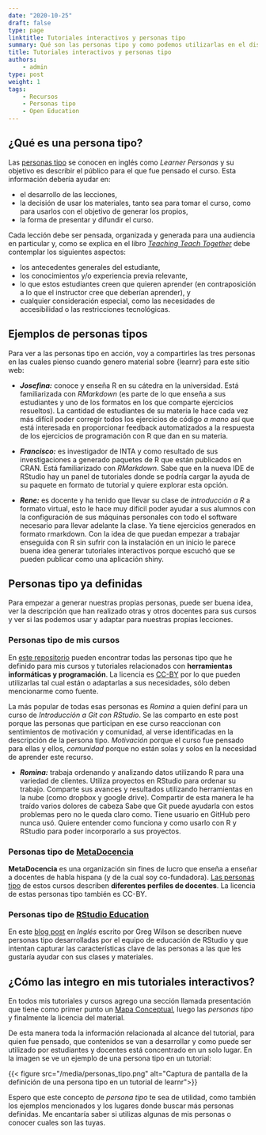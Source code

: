 ```yaml
---
date: "2020-10-25"
draft: false
type: page
linktitle: Tutoriales interactivos y personas tipo
summary: Qué son las personas tipo y como podemos utilizarlas en el diseño de nuestros tutoriales. 
title: Tutoriales interactivos y personas tipo
authors: 
    - admin
type: post
weight: 1
tags: 
    - Recursos
    - Personas tipo
    - Open Education
---
```


## ¿Qué es una persona tipo?

Las [personas tipo](https://teachtogether.tech/es/index.html#s:process-personas) se conocen en inglés como _Learner Personas_ y su objetivo es describir el público para el que fue pensado el curso. Esta información debería ayudar en:

* el desarrollo de las lecciones,
* la decisión de usar los materiales, tanto sea para tomar el curso, como para usarlos con el objetivo de generar los propios,
* la forma de presentar y difundir el curso.

Cada lección debe ser pensada, organizada y generada para una audiencia en particular y, como se explica en el libro [_Teaching Teach Together_](https://teachtogether.tech/es/) debe contemplar los siguientes aspectos:

* los antecedentes generales del estudiante,
* los conocimientos y/o experiencia previa relevante,
* lo que estos estudiantes creen que quieren aprender (en contraposición a lo que el instructor cree que deberían aprender), y
* cualquier consideración especial, como las necesidades de accesibilidad o las restricciones tecnológicas.

## Ejemplos de personas tipos

Para ver a las personas tipo en acción, voy a compartirles las tres personas en las cuales pienso cuando genero material sobre {learnr} para este sitio web:

* **_Josefina:_** conoce y enseña R en su cátedra en la universidad.  Está familiarizada con _RMarkdown_ (es parte de lo que enseña a sus estudiantes y uno de los formatos en los que comparte ejercicios resueltos).  La cantidad de estudiantes de su materia le hace cada vez más difícil poder corregir todos los ejercicios de código _a mano_ así que está interesada en proporcionar feedback automatizados a la respuesta de los ejercicios de programación con R que dan en su materia.

* **_Francisco:_** es investigador de INTA y como resultado de sus investigaciones a generado paquetes de R que están publicados en CRAN. Está familiarizado con _RMarkdown_. Sabe que en la nueva IDE de RStudio hay un panel de tutoriales donde se podría cargar la ayuda de su paquete en formato de tutorial y quiere explorar esta opción. 

* **_Rene:_** es docente y ha tenido que llevar su clase de _introducción a R_ a formato virtual, esto le hace muy difícil poder ayudar a sus alumnos con la configuración de sus máquinas personales con todo el software necesario para llevar adelante la clase. Ya tiene ejercicios generados en formato rmarkdown. Con la idea de que puedan empezar a trabajar enseguida con R sin sufrir con la instalación en un inicio le parece buena idea generar tutoriales interactivos porque escuchó que se pueden publicar como una aplicación shiny.


## Personas tipo ya definidas

Para empezar a generar nuestras propias personas, puede ser buena idea, ver la descripción que han realizado otras y otros docentes para sus cursos y ver si las podemos usar y adaptar para nuestras propias lecciones.

### Personas tipo de mis cursos

En [este repositorio](https://github.com/yabellini/learner_personas) pueden encontrar todas las personas tipo que he definido para mis cursos y tutoriales relacionados con **herramientas informáticas y programación**.  La licencia es [CC-BY](https://creativecommons.org/licenses/by/4.0/legalcode.es) por lo que pueden utilizarlas tal cual están o adaptarlas a sus necesidades, sólo deben mencionarme como fuente. 

La más popular de todas esas personas es _Romina_ a quien definí para un curso de _Introducción a Git con RStudio_. Se las comparto en este post porque las personas que participan en ese curso reaccionan con sentimientos de motivación y comunidad, al verse identificadas en la descripción de la persona tipo. _Motivación_ porque el curso fue pensado para ellas y ellos, _comunidad_ porque no están solas y solos en la necesidad de aprender este recurso.

* **_Romina:_** trabaja ordenando y analizando datos utilizando R para una variedad de clientes. Utiliza proyectos en RStudio para ordenar su trabajo. Comparte sus avances y resultados utilizando herramientas en la nube (como dropbox y google drive). Compartir de esta manera le ha traído varios dolores de cabeza Sabe que Git puede ayudarla con estos problemas pero no le queda claro como. Tiene usuario en GitHub pero nunca usó. Quiere entender como funciona y como usarlo con R y RStudio para poder incorporarlo a sus proyectos.


### Personas tipo de [MetaDocencia](https://www.metadocencia.org)

**MetaDocencia** es una organización sin fines de lucro que enseña a enseñar a docentes de habla hispana (y de la cual soy co-fundadora).  [Las personas tipo](https://www.metadocencia.org/post/personas-tipo/) de estos cursos describen **diferentes perfiles de docentes**.  La licencia de estas personas tipo también es CC-BY.

### Personas tipo de [RStudio Education](https://education.rstudio.com)

En este [blog post](https://education.rstudio.com/blog/2020/10/learner-personas/) en _Inglés_ escrito por Greg Wilson se describen nueve personas tipo desarrolladas por el equipo de educación de RStudio y que intentan capturar las características clave de las personas a las que les gustaría ayudar con sus clases y materiales.


## ¿Cómo las integro en mis tutoriales interactivos?

En todos mis tutoriales y cursos agrego una sección llamada presentación que tiene como primer punto un [Mapa Conceptual](/post/concept_maps/), luego las _personas tipo_ y finalmente la licencia del material.

De esta manera toda la información relacionada al alcance del tutorial, para quien fue pensado, que contenidos se van a desarrollar y como puede ser utilizado por estudiantes y docentes está concentrado en un solo lugar.  En la imagen se ve un ejemplo de una persona tipo en un tutorial:

{{< figure src="/media/personas_tipo.png" alt="Captura de pantalla de la definición de una persona tipo en un tutorial de learnr">}}

Espero que este concepto de _persona tipo_ te sea de utilidad, como también los ejemplos mencionados y los lugares donde buscar más personas definidas. Me encantaría saber si utilizas algunas de mis personas o conocer cuales son las tuyas.
